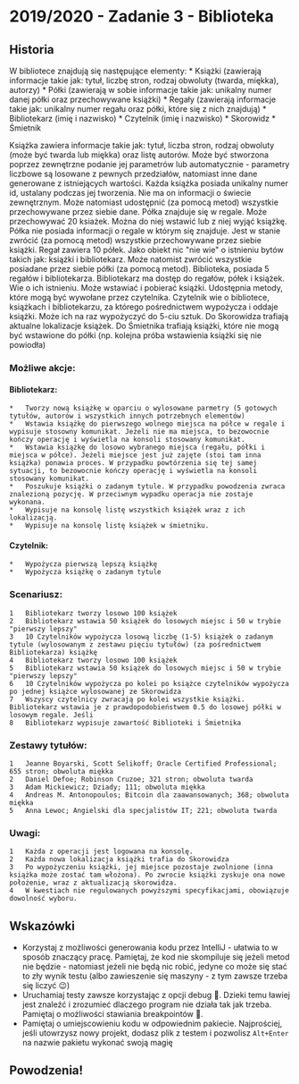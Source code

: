 # 2019/2020 - Zadanie 3 - Biblioteka

## Historia

W bibliotece znajdują się następujące elementy:
	*	Książki (zawierają informacje takie jak: tytuł, liczbę stron, rodzaj obwoluty (twarda, miękka), autorzy)
	*	Półki (zawierają w sobie informacje takie jak: unikalny numer danej półki oraz przechowywane książki)
	*	Regały (zawierają informacje takie jak: unikalny numer regału oraz półki, które się z nich znajdują)
	*	Bibliotekarz (imię i nazwisko)
	*	Czytelnik (imię i nazwisko)
	*	Skorowidz
	*	Śmietnik

Książka zawiera informacje takie jak: tytuł, liczba stron, rodzaj obwoluty (może być twarda lub miękka) oraz listę autorów. Może być stworzona poprzez zewnętrzne podanie jej parametrów lub automatycznie - parametry liczbowe są losowane z pewnych przedziałów, natomiast inne dane generowane z istniejących wartości. Każda książka posiada unikalny numer id, ustalany podczas jej tworzenia. Nie ma on informacji o świecie zewnętrznym. Może natomiast udostępnić (za pomocą metod) wszystkie przechowywane przez siebie dane.
Półka znajduje się w regale. Może przechowywać 20 ksiażek. Można do niej wstawić lub z niej wyjąć książkę. Półka nie posiada informacji o regale w którym się znajduje. Jest w stanie zwrócić (za pomocą metod) wszystkie przechowywane przez siebie książki.
Regał zawiera 10 półek. Jako obiekt nic "nie wie" o istnieniu bytów takich jak: książki i bibliotekarz. Może natomist zwrócić wszystkie posiadane przez siebie półki (za pomocą metod).
Biblioteka, posiada 5 regałów i bibliotekarza.
Bibliotekarz ma dostęp do regałów, półek i książek. Wie o ich istnieniu. Może wstawiać i pobierać książki. Udostępnia metody, które mogą być wywołane przez czytelnika.
Czytelnik wie o bibliotece, książkach i bibliotekarzu, za którego pośrednictwem wypożycza i oddaje książki. Może ich na raz wypożyczyć do 5-ciu sztuk.
Do Skorowidza trafiają aktualne lokalizacje książek.
Do Śmietnika trafiają książki, które nie mogą być wstawione do półki (np. kolejna próba wstawienia książki się nie powiodła)

### Możliwe akcje:
####	Bibliotekarz:
	*	Tworzy nową książkę w oparciu o wylosowane parmetry (5 gotowych tytułów, autorów i wszystkich innych potrzebnych elementów)
	*	Wstawia książkę do pierwszego wolnego miejsca na półce w regale i wypisuje stosowny komunikat. Jeżeli nie ma miejsca, to bezowocnie kończy operację i wyświetla na konsoli stosowany komunikat.
	*	Wstawia książkę do losowo wybranego miejsca (regału, półki i miejsca w półce). Jeżeli miejsce jest już zajęte (stoi tam inna książka) ponawia proces. W przypadku powtórzenia się tej samej sytuacji, to bezowocnie kończy operację i wyświetla na konsoli stosowany komunikat.
	*	Poszukuje książki o zadanym tytule. W przypadku powodzenia zwraca znalezioną pozycję. W przeciwnym wypadku operacja nie zostaje wykonana.
	*	Wypisuje na konsolę listę wszystkich książek wraz z ich lokalizacją.
	*	Wypisuje na konsolę listę książek w śmietniku.
####	Czytelnik:
	*	Wypożycza pierwszą lepszą książkę
	*	Wypożycza książkę o zadanym tytule

### Scenariusz:
	1	Bibliotekarz tworzy losowo 100 książek
	2	Bibliotekarz wstawia 50 książek do losowych miejsc i 50 w trybie "pierwszy lepszy"
	3	10 Czytelników wypożycza losową liczbę (1-5) książek o zadanym tytule (wylosowanym z zestawu pięciu tytułów) (za pośrednictwem Bibliotekarza) książkę
	4	Bibliotekarz tworzy losowo 100 książek
	5	Bibliotekarz wstawia 50 książek do losowych miejsc i 50 w trybie "pierwszy lepszy"
	6	10 Czytelników wypożycza po kolei po książce czytelników wypożycza po jednej książce wylosowanej ze Skorowidza
	7	Wszyscy czytelnicy zwracają po kolei wszystkie książki. Bibliotekarz wstawia je z prawdopodobieństwem 0.5 do losowej półki w losowym regale. Jeśli
	8	Bibliotekarz wypisuje zawartość Biblioteki i Śmietnika

### Zestawy tytułów:
	1	Jeanne Boyarski, Scott Selikoff; Oracle Certified Professional; 655 stron; obwoluta miękka
	2	Daniel Defoe; Robinson Cruzoe; 321 stron; obwoluta twarda
	3	Adam Mickiewicz; Dziady; 111; obwoluta miękka
	4	Andreas M. Antonopoulos; Bitcoin dla zaawansowanych; 368; obwoluta miękka
	5	Anna Lewoc; Angielski dla specjalistów IT; 221; obwoluta twarda

### Uwagi:
	1	Każda z operacji jest logowana na konsolę.
	2	Każda nowa lokalizacja książki trafia do Skorowidza
	3	Po wypożyczeniu książki, jej miejsce pozostaje zwolnione (inna książka może zostać tam włożona). Po zwrocie książki zyskuje ona nowe położenie, wraz z aktualizacją skorowidza.
	4	W kwestiach nie regulowanych powyższymi specyfikacjami, obowiązuje dowolność wyboru.


## Wskazówki
- Korzystaj z możliwości generowania kodu przez IntelliJ - ułatwia 
to w sposób znaczący pracę. Pamiętaj, że kod nie skompiluje się jeżeli metod nie będzie - 
natomiast jeżeli nie będą nic robić, jedyne co może się stać to zły wynik testu 
(albo zawieszenie się maszyny - z tym zawsze trzeba się liczyć 😉)
- Uruchamiaj testy zawsze korzystając z opcji debug 🐛. 
Dzieki temu ławiej jest znaleźć i zrozumieć dlaczego program nie działa tak jak trzeba.
Pamiętaj o możliwości stawiania breakpointów 🛑.
- Pamiętaj o umiejscowieniu kodu w odpowiednim pakiecie. 
Najprościej, jeśli utowrzysz nowy projekt, dodasz plik z testem i pozwolisz `Alt+Enter` 
na nazwie pakietu wykonać swoją magię 

## Powodzenia!
